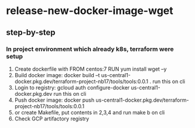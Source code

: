 # release-new-docker-image-wget
## step-by-step

### In project environment which already k8s, terraform were setup 
1.	Create dockerfile with FROM centos:7 RUN yum install wget –y
2.	Build docker image:
docker  build –t us-central1-docker.pkg.dev/terraform-project-nb17/tools/tools:0.0.1 .
run this on cli
3.	Login to registry:
gcloud auth configure-docker us-central1-docker.pkg.dev             run this on cli
4.	Push docker image:
docker  push   us-central1-docker.pkg.dev/terraform-project-nb17/tools/tools:0.0.1 
5. or create Makefile, put contents in 2,3,4 and run make b on cli
6. Check GCP artifactory registry